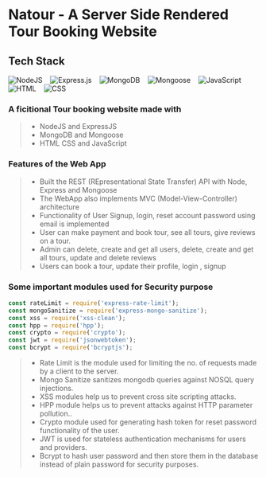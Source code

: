 # Natour - A Server Side Rendered Tour Booking Website

## Tech Stack

![NodeJS](https://img.shields.io/badge/node.js-6DA55F?style=for-the-badge&logo=node.js&logoColor=black)
&nbsp;&nbsp;
![Express.js](https://img.shields.io/badge/express.js-%23404d59.svg?style=for-the-badge&logo=express&logoColor=%2361DAFB)
&nbsp;&nbsp;
![MongoDB](https://img.shields.io/badge/MongoDB-%234ea94b.svg?style=for-the-badge&logo=mongodb&logoColor=white)
&nbsp;&nbsp;
![Mongoose](https://img.shields.io/badge/Mongoose-0081CB.svg?style=for-the-badge&logo=mongoose&logoColor=white)
&nbsp;&nbsp;
![JavaScript](https://img.shields.io/badge/JavaScript-FFA000.svg?style=for-the-badge&logo=javascript&logoColor=white)
&nbsp;&nbsp;
![HTML](https://img.shields.io/badge/HTML-d24e01.svg?style=for-the-badge&logo=html&logoColor=white)
&nbsp;&nbsp;
![CSS](https://img.shields.io/badge/CSS-0d47a1.svg?style=for-the-badge&logo=css&logoColor=white)
&nbsp;&nbsp;

### A ficitional Tour booking website made with

> -   NodeJS and ExpressJS
> -   MongoDB and Mongoose
> -   HTML CSS and JavaScript

### Features of the Web App

> -   Built the REST (REpresentational State Transfer) API with Node, Express and Mongoose
> -   The WebApp also implements MVC (Model-View-Controller) architecture
> -   Functionality of User Signup, login, reset account password using email is implemented
> -   User can make payment and book tour, see all tours, give reviews on a tour.
> -   Admin can delete, create and get all users, delete, create and get all tours, update and delete reviews
> -   Users can book a tour, update their profile, login , signup

### Some important modules used for Security purpose

```javascript
const rateLimit = require('express-rate-limit');
const mongoSanitize = require('express-mongo-sanitize');
const xss = require('xss-clean');
const hpp = require('hpp');
const crypto = require('crypto');
const jwt = require('jsonwebtoken');
const bcrypt = require('bcryptjs');
```

<!--  const helmet = require('helmet'); -->

> -   Rate Limit is the module used for limiting the no. of requests made by a client to the server.
> -   Mongo Sanitize sanitizes mongodb queries against NOSQL query injections.
> -   XSS modules help us to prevent cross site scripting attacks.
> -   HPP module helps us to prevent attacks against HTTP parameter pollution..
> -   Crypto module used for generating hash token for reset password functionality of the user.
> -   JWT is used for stateless authentication mechanisms for users and providers.
> -   Bcrypt to hash user password and then store them in the database instead of plain password for security purposes.
